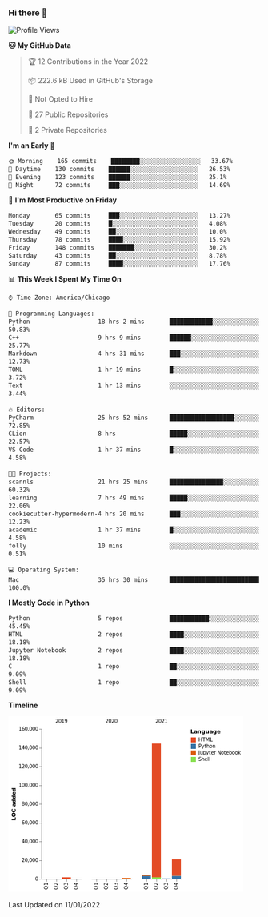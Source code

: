 ### Hi there 👋

<!--
**cauliyang/cauliyang** is a ✨ _special_ ✨ repository because its `README.md` (this file) appears on your GitHub profile.

Here are some ideas to get you started:

- 🔭 I’m currently working on ...
- 🌱 I’m currently learning ...
- 👯 I’m looking to collaborate on ...
- 🤔 I’m looking for help with ...
- 💬 Ask me about ...
- 📫 How to reach me: ...
- 😄 Pronouns: ...
- ⚡ Fun fact: ...
-->

<!--START_SECTION:waka-->
![Profile Views](http://img.shields.io/badge/Profile%20Views-1-blue)

**🐱 My GitHub Data** 

> 🏆 12 Contributions in the Year 2022
 > 
> 📦 222.6 kB Used in GitHub's Storage 
 > 
> 🚫 Not Opted to Hire
 > 
> 📜 27 Public Repositories 
 > 
> 🔑 2 Private Repositories  
 > 
**I'm an Early 🐤** 

```text
🌞 Morning    165 commits    ████████░░░░░░░░░░░░░░░░░   33.67% 
🌆 Daytime    130 commits    ██████░░░░░░░░░░░░░░░░░░░   26.53% 
🌃 Evening    123 commits    ██████░░░░░░░░░░░░░░░░░░░   25.1% 
🌙 Night      72 commits     ███░░░░░░░░░░░░░░░░░░░░░░   14.69%

```
📅 **I'm Most Productive on Friday** 

```text
Monday       65 commits     ███░░░░░░░░░░░░░░░░░░░░░░   13.27% 
Tuesday      20 commits     █░░░░░░░░░░░░░░░░░░░░░░░░   4.08% 
Wednesday    49 commits     ██░░░░░░░░░░░░░░░░░░░░░░░   10.0% 
Thursday     78 commits     ████░░░░░░░░░░░░░░░░░░░░░   15.92% 
Friday       148 commits    ███████░░░░░░░░░░░░░░░░░░   30.2% 
Saturday     43 commits     ██░░░░░░░░░░░░░░░░░░░░░░░   8.78% 
Sunday       87 commits     ████░░░░░░░░░░░░░░░░░░░░░   17.76%

```


📊 **This Week I Spent My Time On** 

```text
⌚︎ Time Zone: America/Chicago

💬 Programming Languages: 
Python                   18 hrs 2 mins       ████████████░░░░░░░░░░░░░   50.83% 
C++                      9 hrs 9 mins        ██████░░░░░░░░░░░░░░░░░░░   25.77% 
Markdown                 4 hrs 31 mins       ███░░░░░░░░░░░░░░░░░░░░░░   12.73% 
TOML                     1 hr 19 mins        █░░░░░░░░░░░░░░░░░░░░░░░░   3.72% 
Text                     1 hr 13 mins        ░░░░░░░░░░░░░░░░░░░░░░░░░   3.44%

🔥 Editors: 
PyCharm                  25 hrs 52 mins      ██████████████████░░░░░░░   72.85% 
CLion                    8 hrs               █████░░░░░░░░░░░░░░░░░░░░   22.57% 
VS Code                  1 hr 37 mins        █░░░░░░░░░░░░░░░░░░░░░░░░   4.58%

🐱‍💻 Projects: 
scannls                  21 hrs 25 mins      ███████████████░░░░░░░░░░   60.32% 
learning                 7 hrs 49 mins       █████░░░░░░░░░░░░░░░░░░░░   22.06% 
cookiecutter-hypermodern-4 hrs 20 mins       ███░░░░░░░░░░░░░░░░░░░░░░   12.23% 
academic                 1 hr 37 mins        █░░░░░░░░░░░░░░░░░░░░░░░░   4.58% 
folly                    10 mins             ░░░░░░░░░░░░░░░░░░░░░░░░░   0.51%

💻 Operating System: 
Mac                      35 hrs 30 mins      █████████████████████████   100.0%

```

**I Mostly Code in Python** 

```text
Python                   5 repos             ███████████░░░░░░░░░░░░░░   45.45% 
HTML                     2 repos             ████░░░░░░░░░░░░░░░░░░░░░   18.18% 
Jupyter Notebook         2 repos             ████░░░░░░░░░░░░░░░░░░░░░   18.18% 
C                        1 repo              ██░░░░░░░░░░░░░░░░░░░░░░░   9.09% 
Shell                    1 repo              ██░░░░░░░░░░░░░░░░░░░░░░░   9.09%

```


**Timeline**

![Chart not found](https://raw.githubusercontent.com/cauliyang/cauliyang/main/charts/bar_graph.png) 


 Last Updated on 11/01/2022
<!--END_SECTION:waka-->

